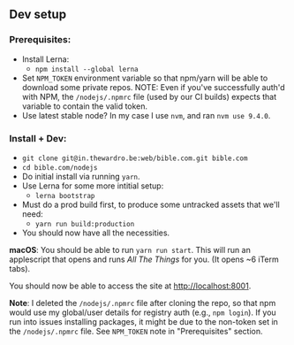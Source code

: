 ## Dev setup

### Prerequisites:

* Install Lerna:
    * `npm install --global lerna`
* Set `NPM_TOKEN` environment variable so that npm/yarn will be able to download some private repos. NOTE: Even if you've successfully auth'd with NPM, the `/nodejs/.npmrc` file (used by our CI builds) expects that variable to contain the valid token.
* Use latest stable node? In my case I use `nvm`, and ran `nvm use 9.4.0`.


### Install + Dev:

* `git clone git@in.thewardro.be:web/bible.com.git bible.com`
* `cd bible.com/nodejs`
* Do initial install via running `yarn`.
* Use Lerna for some more intitial setup:
    * `lerna bootstrap`
* Must do a prod build first, to produce some untracked assets that we'll need:
    * `yarn run build:production`
* You should now have all the necessities.

**macOS**: You should be able to run `yarn run start`. This will run an applescript that opens and runs *All The Things* for you. (It opens ~6 iTerm tabs).

You should now be able to access the site at [http://localhost:8001](http://localhost:8001).

**Note**: I deleted the `/nodejs/.npmrc` file after cloning the repo, so that npm would use my global/user details for registry auth (e.g., `npm login`). If you run into issues installing packages, it might be due to the non-token set in the `/nodejs/.npmrc` file. See `NPM_TOKEN` note in "Prerequisites" section.
